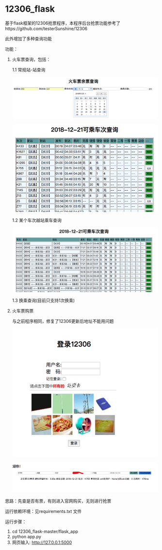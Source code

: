 # 12306_flask
基于flask框架的12306抢票程序，本程序后台抢票功能参考了https://github.com/testerSunshine/12306

此外增加了多种查询功能

功能：
   1. 火车票查询，包括：

      1.1 常规站-站查询

       ![image](https://github.com/biandh/12306_flask/raw/master/flask_app/downloads/1.jpg)

       ![image](https://github.com/biandh/12306_flask/raw/master/flask_app/downloads/2.jpg)

      1.2 某个车次越站乘车查询

      ![image](https://github.com/biandh/12306_flask/raw/master/flask_app/downloads/3.jpg)

      1.3 换乘查询(目前只支持1次换乘)

   2. 火车票购票

      与之前程序相同，修复了12306更新后地址不能用问题

      ![image](https://github.com/biandh/12306_flask/raw/master/flask_app/downloads/4.jpg)

      ![image](https://github.com/biandh/12306_flask/raw/master/flask_app/downloads/5.jpg)

思路：先查是否有票，有则进入官网购买，无则进行抢票

运行依赖环境：见requirements.txt 文件

运行步骤：
   1. cd 12306_flask-master/flask_app
   2. python app.py
   3. 网页输入: http://127.0.0.1:5000


